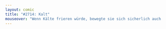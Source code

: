 ```yaml
---
layout: comic
title: "#2714: Kalt"
mouseover: "Wenn Kälte frieren würde, bewegte sie sich sicherlich auch nach oben, dorthin, wo es schön warm ist."
---
```

